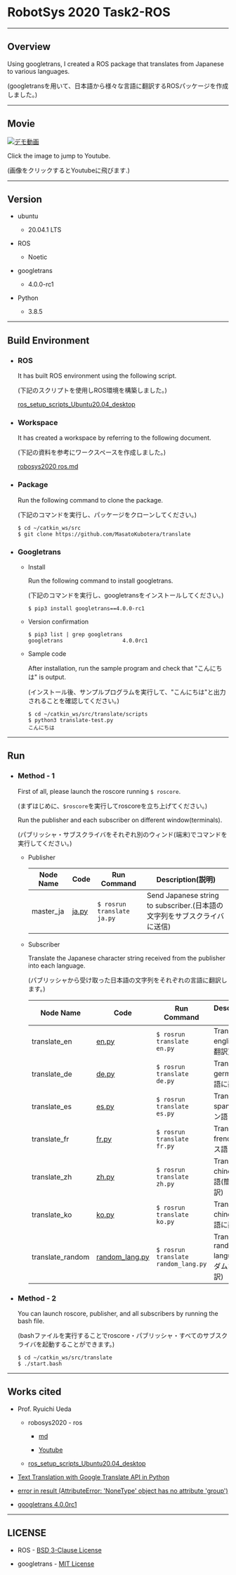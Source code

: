# RobotSys 2020 Task2-ROS

---
## Overview

Using googletrans, I created a ROS package that translates from Japanese to various languages.

(googletransを用いて、日本語から様々な言語に翻訳するROSパッケージを作成しました。)

---
## Movie

[![デモ動画](https://img.youtube.com/vi/sby_NafBP6A/maxresdefault.jpg)](https://youtu.be/sby_NafBP6A)

Click the image to jump to Youtube.

(画像をクリックするとYoutubeに飛びます.)

---
## Version
-   ubuntu
    -   20.04.1 LTS

-   ROS
    -   Noetic

-   googletrans
    -   4.0.0-rc1

-   Python
    -   3.8.5

---
## Build Environment
-   ### ROS
    It has built ROS environment using the following script.

    (下記のスクリプトを使用しROS環境を構築しました。)

    [ros_setup_scripts_Ubuntu20.04_desktop](https://github.com/ryuichiueda/ros_setup_scripts_Ubuntu20.04_desktop)

-   ### Workspace

    It has created a workspace by referring to the following document.

    (下記の資料を参考にワークスペースを作成しました。)

    [robosys2020 ros.md](https://github.com/ryuichiueda/robosys2020/blob/master/md/ros.md)

-   ### Package

    Run the following command to clone the package.

    (下記のコマンドを実行し、パッケージをクローンしてください。)

    ```
    $ cd ~/catkin_ws/src
    $ git clone https://github.com/MasatoKubotera/translate
    ```

-   ### Googletrans
    -   Install

        Run the following command to install googletrans.

        (下記のコマンドを実行し、googletransをインストールしてください。)

        ```
        $ pip3 install googletrans==4.0.0-rc1
        ```

    -   Version confirmation

        ```
        $ pip3 list | grep googletrans
        googletrans                   4.0.0rc1
        ```

    -   Sample code

        After installation, run the sample program and check that "こんにちは" is output.

        (インストール後、サンプルプログラムを実行して、"こんにちは"と出力されることを確認してください。)

        ```
        $ cd ~/catkin_ws/src/translate/scripts
        $ python3 translate-test.py
        こんにちは
        ```
---
## Run

-   ### Method - 1

    First of all, please launch the roscore running `$ roscore`.

    (まずはじめに、`$roscore`を実行してroscoreを立ち上げてください。)

    Run the publisher and each subscriber on different window(terminals).

    (パブリッシャ・サブスクライバをそれぞれ別のウィンド(端末)でコマンドを実行してください。)

    -   Publisher

        |Node Name|Code|Run Command|Description(説明)|
        |---|---|---|---|
        |master_ja|[ja.py](https://github.com/MasatoKubotera/translate/blob/master/scripts/ja.py)|`$ rosrun translate ja.py`|Send Japanese string to subscriber.(日本語の文字列をサブスクライバに送信)|

    -   Subscriber

        Translate the Japanese character string received from the publisher into each language.

        (パブリッシャから受け取った日本語の文字列をそれぞれの言語に翻訳します。)

        |Node Name|Code|Run Command|Description(説明)|
        |---|---|---|---|
        |translate_en|[en.py](https://github.com/MasatoKubotera/translate/blob/master/scripts/en.py)|`$ rosrun translate en.py`|Translate to english(英語に翻訳)|
        |translate_de|[de.py](https://github.com/MasatoKubotera/translate/blob/master/scripts/de.py)|`$ rosrun translate de.py`|Translate to german(ドイツ語に翻訳)|
        |translate_es|[es.py](https://github.com/MasatoKubotera/translate/blob/master/scripts/es.py)|`$ rosrun translate es.py`|Translate to spanish(スペイン語に翻訳)|
        |translate_fr|[fr.py](https://github.com/MasatoKubotera/translate/blob/master/scripts/fr.py)|`$ rosrun translate fr.py`|Translate to french(フランス語に翻訳)|
        |translate_zh|[zh.py](https://github.com/MasatoKubotera/translate/blob/master/scripts/zh.py)|`$ rosrun translate zh.py`|Translate to chinese(中国語(簡体字)に翻訳)|
        |translate_ko|[ko.py](https://github.com/MasatoKubotera/translate/blob/master/scripts/ko.py)|`$ rosrun translate ko.py`|Translate to chinese(韓国語に翻訳)|
        |translate_random|[random_lang.py](https://github.com/MasatoKubotera/translate/blob/master/scripts/random_lang.py)|`$ rosrun translate random_lang.py`|Translate to random language(ランダムな言語に翻訳)|

-   ### Method - 2
    You can launch roscore, publisher, and all subscribers by running the bash file.

    (bashファイルを実行することでroscore・パブリッシャ・すべてのサブスクライバを起動することができます。)
    ```
    $ cd ~/catkin_ws/src/translate
    $ ./start.bash
    ```
---
## Works cited
-   Prof. Ryuichi Ueda
    -   robosys2020 - ros
        -   [md](https://github.com/ryuichiueda/robosys2020/blob/master/md/ros.md)

        -   [Youtube](https://youtu.be/PL85Pw_zQH0)

    -   [ros_setup_scripts_Ubuntu20.04_desktop](https://github.com/ryuichiueda/ros_setup_scripts_Ubuntu20.04_desktop)

-   [Text Translation with Google Translate API in Python](https://stackabuse.com/text-translation-with-google-translate-api-in-python/)

-    [error in result (AttributeError: 'NoneType' object has no attribute 'group')](https://github.com/ssut/py-googletrans/issues/234#issuecomment-742460612)

-   [googletrans 4.0.0rc1](https://pypi.org/project/googletrans/4.0.0rc1/)

---
## LICENSE
- ROS - [BSD 3-Clause License](https://github.com/MasatoKubotera/translate/blob/master/LICENSE)

- googletrans - [MIT License](https://pypi.org/project/googletrans/4.0.0rc1/)
